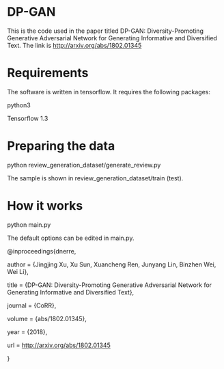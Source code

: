 # DP-GAN

This is the code used in the paper titled DP-GAN: Diversity-Promoting Generative Adversarial Network for Generating Informative and Diversified Text. The link is http://arxiv.org/abs/1802.01345


# Requirements
The software is written in tensorflow. It requires the following packages:

python3

Tensorflow 1.3

# Preparing the data

python review_generation_dataset/generate_review.py

The sample is shown in review_generation_dataset/train (test).

# How it works

python main.py

The default options can be edited in main.py.
 
 


@inproceedings{dnerre,

author = {Jingjing Xu, Xu Sun, Xuancheng Ren, Junyang Lin, Binzhen Wei, Wei Li},

title = {DP-GAN: Diversity-Promoting Generative Adversarial Network for
  Generating Informative and Diversified Text},

journal = {CoRR},

volume = {abs/1802.01345},

year = {2018},

url = 
http://arxiv.org/abs/1802.01345

}


